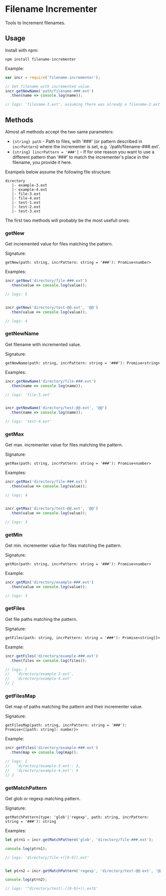 # Filename Incrementer

Tools to Increment filenames.

## Usage

Install with npm:

```
npm install filename-incrementer
```

Example:

```javascript
var incr = require('filename-incrementer');

// Get filename with incremented value.
incr.getNewName('path/filename-###.ext')
  .then(name => console.log(name));

// logs: 'filename-3.ext', assuming there was already a filename-2.ext in that directory
```

## Methods

Almost all methods accept the two same parameters:
* `{string} path` - Path to files, with '###' (or pattern described in `incrPattern`) where the incrementer is set, e.g. '/path/filename-###.ext'.
* `{string} [incrPattern = '###']` - If for one reason you want to use a different pattern than '###' to match the incrementer's place in the filename, you provide it here.

Exampels below assume the following file structure:

```
directory
   |- example-3.ext
   |- example-4.ext
   |- file-3.ext
   |- file-4.ext
   |- test-1.ext
   |- test-2.ext
   |- test-3.ext
```

The first two methods will probably be the most usefull ones:

### getNew

Get incremented value for files matching the pattern.

Signature:

`getNew(path: string, incrPattern: string = '###'): Promise<number>`

Examples:

```javascript
incr.getNew('directory/file-###.ext')
  .then(value => console.log(value));

// logs: 5


incr.getNew('directory/test-@@.ext', '@@')
  .then(value => console.log(value));

// logs: 4
```

### getNewName

Get filename with incremented value.

Signature:

`getNewName(path: string, incrPattern: string = '###'): Promise<string>`

Examples:

```javascript
incr.getNewName('directory/file-###.ext')
  .then(name => console.log(name));

// logs: 'file-5.ext'


incr.getNewName('directory/test-@@.ext', '@@')
  .then(name => console.log(name));

// logs: 'test-4.ext'
```

### getMax

Get max. incrementer value for files matching the pattern.

Signature:

`getMax(path: string, incrPattern: string = '###'): Promise<number>`

Examples:

```javascript
incr.getMax('directory/file-###.ext')
  .then(value => console.log(value));

// logs: 4


incr.getMax('directory/test-@@.ext', '@@')
  .then(value => console.log(value));

// logs: 3
```

### getMin

Get min. incrementer value for files matching the pattern.

Signature:

`getMin(path: string, incrPattern: string = '###'): Promise<number>`

Example:

```javascript
incr.getMin('directory/example-###.ext')
  .then(value => console.log(value));

// logs: 3
```

### getFiles

Get file paths matching the pattern.

Signature:

`getFiles(path: string, incrPattern: string = '###'): Promise<string[]>`

Example:

```javascript
incr.getFiles('directory/example-###.ext')
  .then(files => console.log(files));

// logs: [
//   'directory/example-3.ext',
//   'directory/example-4.ext'
// ]
```

### getFilesMap

Get map of paths matching the pattern and their incrementer value.

Signature:

`getFilesMap(path: string, incrPattern: string = '###'): Promise<{[path: string]: number}>`

Example:

```javascript
incr.getFiles('directory/example-###.ext')
  .then(map => console.log(map));

// logs: {
//   'directory/example-3.ext': 3,
//   'directory/example-4.ext': 4
// }
```

### getMatchPattern

Get glob or regexp matching pattern.

Signature:

`getMatchPattern(type: 'glob'|'regexp', path: string, incrPattern: string = '###'): string`

Examples:

```javascript
let ptrn1 = incr.getMatchPattern('glob', 'directory/file-###.ext');

console.log(ptrn1);

// logs: 'directory/file-+([0-9]).ext'


let ptrn2 = incr.getMatchPattern('regexp', 'directory/test-@@.ext', '@@');

console.log(ptrn2);

// logs: '^directory/test\-([0-9]+)\.ext$'
```
